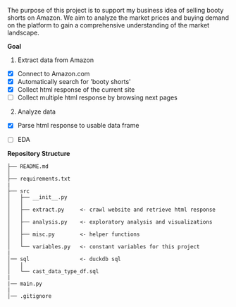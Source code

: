 The purpose of this project is to support my business idea of selling booty shorts on Amazon. We aim to analyze the market prices and buying demand on the platform to gain a comprehensive understanding of the market landscape.  

**Goal**
1. Extract data from Amazon  
- [x] Connect to Amazon.com
- [x] Automatically search for 'booty shorts'
- [x] Collect html response of the current site
- [ ] Collect multiple html response by browsing next pages
2. Analyze data
- [x] Parse html response to usable data frame
- [ ] EDA
      

**Repository Structure**
```
├── README.md          
│
├── requirements.txt   
|
├── src                
│   ├── __init__.py    
│   │
│   ├── extract.py     <- crawl website and retrieve html response
│   │
│   ├── analysis.py    <- exploratory analysis and visualizations
│   │
│   ├── misc.py        <- helper functions
│   │
│   └── variables.py   <- constant variables for this project
|
│── sql                <- duckdb sql
│   │
│   └── cast_data_type_df.sql         
|
|── main.py           
|
│── .gitignore         
```
